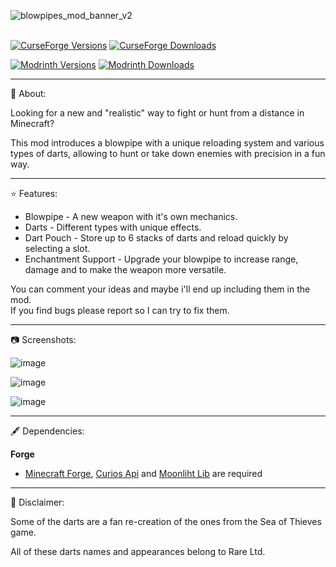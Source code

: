 
![blowpipes_mod_banner_v2](https://github.com/user-attachments/assets/ebd13295-9dd3-4501-9377-106058e14b72)<br><br>

[![CurseForge Versions](https://cf.way2muchnoise.eu/versions/1209549.svg)](https://www.curseforge.com/minecraft/mc-mods/thedragons-blowpipes)
[![CurseForge Downloads](https://cf.way2muchnoise.eu/short_1209549_downloads.svg)](https://www.curseforge.com/minecraft/mc-mods/thedragons-blowpipes)  

[![Modrinth Versions](https://img.shields.io/modrinth/game-versions/9nM4QfnH?label=Avaliable%20for)](https://modrinth.com/mod/thedragons-blowpipes) 
[![Modrinth Downloads](https://img.shields.io/modrinth/dt/9nM4QfnH)](https://modrinth.com/mod/thedragons-blowpipes)





---

📖 About:


Looking for a new and "realistic" way to fight or hunt from a distance in Minecraft? 

This mod introduces a blowpipe with a unique reloading system and various types of darts, allowing to hunt or take down enemies with precision in a fun way.

---

⭐ Features:


- Blowpipe - A new weapon with it's own mechanics.
- Darts - Different types with unique effects.
- Dart Pouch - Store up to 6 stacks of darts and reload quickly by selecting a slot.
- Enchantment Support - Upgrade your blowpipe to increase range, damage and to make the weapon more versatile.

 You can comment your ideas and maybe i'll end up including them in the mod.     
 If you find bugs please report so I can try to fix them.

---

📷 Screenshots:

![image](https://github.com/user-attachments/assets/c92d2b2c-a47a-4e23-98ec-ef8142884d3d)

![image](https://github.com/user-attachments/assets/d2dcb388-f027-411e-98d3-7cebb39ffbdd)

![image](https://github.com/user-attachments/assets/52bba24f-8772-41fa-ba08-6b9cdcb51e0e)

---

🖋 Dependencies:

**Forge**

- [Minecraft Forge](https://files.minecraftforge.net/net/minecraftforge/forge/), [Curios Api](https://modrinth.com/mod/curios) and [Moonliht Lib](https://modrinth.com/mod/moonlight) are required

---

🔶 Disclaimer:

 

Some of the darts are a fan re-creation of the ones from the Sea of Thieves game.

All of these darts names and appearances belong to Rare Ltd.

